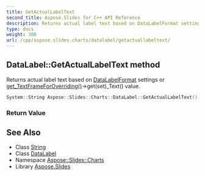 ```yaml
---
title: GetActualLabelText
second_title: Aspose.Slides for C++ API Reference
description: Returns actual label text based on DataLabelFormat settings or get_TextFrameForOverriding()->get(set)_Text() value.
type: docs
weight: 300
url: /cpp/aspose.slides.charts/datalabel/getactuallabeltext/
---
```

## DataLabel::GetActualLabelText method


Returns actual label text based on [DataLabelFormat](../../datalabelformat/) settings or [get_TextFrameForOverriding()](../get_textframeforoverriding/)->get(set)_Text() value.

```cpp
System::String Aspose::Slides::Charts::DataLabel::GetActualLabelText() override
```


### Return Value



## See Also

* Class [String](../../../system/string/)
* Class [DataLabel](../)
* Namespace [Aspose::Slides::Charts](../../)
* Library [Aspose.Slides](../../../)
